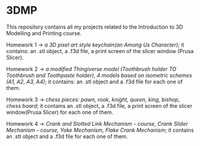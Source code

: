 # 3DMP

This repository contains all my projects related to the Introduction to 3D Modelling and Printing course.

Homework 1 -> *a 3D pixel art style keychain(an Among Us Character)*; it contains: an .stl object, a .f3d file, a print screen of the slicer window (Prusa Slicer).

Homework 2 -> *a modified Thingiverse model (Toothbrush holder TO Toothbrush and Toothpaste holder)*, *4 models based on isometric schemes (A1, A2, A3, A4)*; it contains: an .stl object and a .f3d file for each one of them.
			
Homework 3 -> *chess pieces: pawn, rook, knight, queen, king, bishop*, *chess board*; it contains an .stl object, a .f3d file, a print screen of the slicer window(Prusa Slicer) for each one of them.

Homework 4 -> *Crank and Slotted Link Mechanism - course, Crank Slider Mechanism - course, Yoke Mechanism, Flake Crank Mechanism*; it contains an .stl object and a .f3d file for each one of them.
